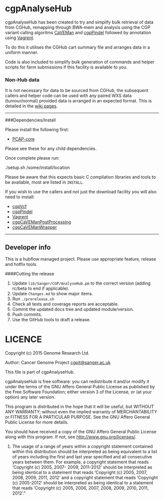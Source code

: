 cgpAnalyseHub
=========

cgpAnalyseHub has been created to try and simplify bulk retrieval of data from CGHub, remapping
through BWA-mem and analysis using the CGP variant calling algoritms [CaVEMan](http://cancerit.github.io/CaVEMan/)
and [cgpPindel](http://cancerit.github.io/cgpPindel/) followed by annotation using [Vagrent](http://cancerit.github.io/VAGrENT/).

To do this it utilises the CGHub cart summary file and arranges data in a uniform manner.

Code is also included to simplify bulk generation of commands and helper scripts for farm submissions if this facility is available to you.

### Non-Hub data

It is not necessary for data to be sourced from CGHub, the subsequent callers and helper code can be used
with any paired WXS data (tumour/normal) provided data is arranged in an expected format.  This is detailed
in the [wiki pages](../../wiki).

---

###Dependencies/Install

Please install the following first:

* [PCAP-core](http://github.com/ICGC-TCGA-PanCancer/PCAP-core/releases)

Please see these for any child dependencies.

Once complete please run:

./setup.sh /some/install/location

Please be aware that this expects basic C compilation libraries and tools to be available,
most are listed in `INSTALL`.

If you wish to use the callers and not just the download facility you will also need to install:

* [cgpVcf](http://cancerit.github.io/cgpVcf/)
* [cgpPindel](http://cancerit.github.io/cgpPindel/)
* [Vagrent](http://cancerit.github.io/VAGrENT/)
* [cgpCaVEManPostProcessing](http://cancerit.github.io/cgpCaVEManPostProcessing/)
* [cgpCaVEManWrapper](http://cancerit.github.io/cgpCaVEManWrapper/)

---


## Developer info

This is a hubflow managed project.  Please use appropriate feature, release and hotfix tools.

####Cutting the release
1. Update `lib/Sanger/CGP/AnalyseHub.pm` to the correct version (adding rc/beta to end if applicable).
2. Update `Changes.md` to show major items.
3. Run `./prerelease.sh`
4. Check all tests and coverage reports are acceptable.
5. Commit the updated docs tree and updated module/version.
6. Push commits.
7. Use the GitHub tools to draft a release.

LICENCE
=======

Copyright (c) 2015 Genome Research Ltd.

Author: Cancer Genome Project <cgpit@sanger.ac.uk>

This file is part of cgpAnalyseHub.

cgpAnalyseHub is free software: you can redistribute it and/or modify it under
the terms of the GNU Affero General Public License as published by the Free
Software Foundation; either version 3 of the License, or (at your option) any
later version.

This program is distributed in the hope that it will be useful, but WITHOUT
ANY WARRANTY; without even the implied warranty of MERCHANTABILITY or FITNESS
FOR A PARTICULAR PURPOSE. See the GNU Affero General Public License for more
details.

You should have received a copy of the GNU Affero General Public License
along with this program. If not, see <http://www.gnu.org/licenses/>.

1. The usage of a range of years within a copyright statement contained within
this distribution should be interpreted as being equivalent to a list of years
including the first and last year specified and all consecutive years between
them. For example, a copyright statement that reads ‘Copyright (c) 2005, 2007-
2009, 2011-2012’ should be interpreted as being identical to a statement that
reads ‘Copyright (c) 2005, 2007, 2008, 2009, 2011, 2012’ and a copyright
statement that reads ‘Copyright (c) 2005-2012’ should be interpreted as being
identical to a statement that reads ‘Copyright (c) 2005, 2006, 2007, 2008,
2009, 2010, 2011, 2012’."
